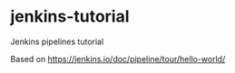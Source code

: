 # jenkins-tutorial
Jenkins pipelines tutorial

Based on https://jenkins.io/doc/pipeline/tour/hello-world/

